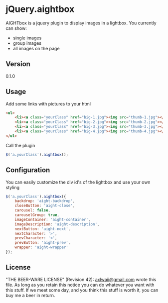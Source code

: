 jQuery.aightbox
=========

AIGHTbox is a jquery plugin to display images in a lightbox.
You currently can show:

  - single images
  - group images
  - all images on the page 

Version
----

0.1.0

Usage
----
Add some links with pictures to your html
```html
<ul>
    <li><a class="yourClass" href="big-1.jpg"><img src="thumb-1.jpg"></a></li>
    <li><a class="yourClass" href="big-2.jpg"><img src="thumb-2.jpg"></a></li>
    <li><a class="yourClass" href="big-3.jpg"><img src="thumb-3.jpg"></a></li>
    <li><a class="yourClass" href="big-4.jpg"><img src="thumb-4.jpg"></a></li>
</ul>
```

Call the plugin
```javascript
$('a.yourClass').aightbox();
```

Configuration
----
You can easily customize the div id's of the lightbox
and use your own styling

```javascript
$('a.yourClass').aightbox({
    backdrop: 'aight-backdrop',
    closeButton: 'aight-close',
    carousel: false,
    carouselGroup: true,
    imageContainer: 'aight-container',
    imageDescription: 'aight-description',
    nextButton: 'aight-next',
    nextCharacter: '>',
    prevCharacter: '<',
    prevButton: 'aight-prev',
    wrapper: 'aight-wrapper'
});
```

License
----
"THE BEER-WARE LICENSE" (Revision 42):
<axlwaii@gmail.com> wrote this file. As long as you retain this notice you
can do whatever you want with this stuff. If we meet some day, and you think
this stuff is worth it, you can buy me a beer in return.
